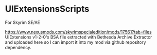 # UIExtensionsScripts
For Skyrim SE/AE

https://www.nexusmods.com/skyrimspecialedition/mods/17561?tab=files
UIExtensions v1-2-0's BSA file extracted with Bethesda Archive Extractor and uploaded here so I can import it into my mod via github repository dependency.
